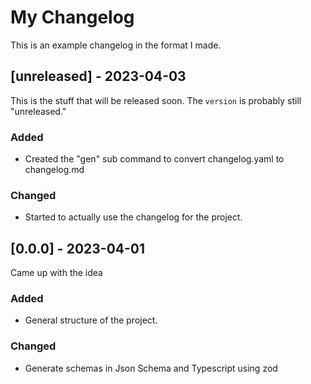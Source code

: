 <!--
NOTE! This is an auto-generated changelog file.
Edit changelog.yaml instead of this otherwise changes will likely be lost.
-->

# My Changelog

This is an example changelog in the format I made.

## [unreleased] - 2023-04-03

This is the stuff that will be released soon. The `version` is probably still "unreleased."

### Added

- Created the "gen" sub command to convert changelog.yaml to changelog.md

### Changed

- Started to actually use the changelog for the project.

## [0.0.0] - 2023-04-01

Came up with the idea

### Added

- General structure of the project.

### Changed

- Generate schemas in Json Schema and Typescript using zod

